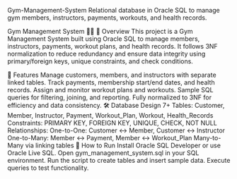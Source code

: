 Gym-Management-System
Relational database in Oracle SQL to manage gym members, instructors, payments, workouts, and health records.

Gym Management System 🏋️‍♂️
📌 Overview
This project is a Gym Management System built using Oracle SQL to manage members, instructors, payments, workout plans, and health records.
It follows 3NF normalization to reduce redundancy and ensure data integrity using primary/foreign keys, unique constraints, and check conditions.

📂 Features
Manage customers, members, and instructors with separate linked tables.
Track payments, membership start/end dates, and health records.
Assign and monitor workout plans and workouts.
Sample SQL queries for filtering, joining, and reporting.
Fully normalized to 3NF for efficiency and data consistency.
🛠 Database Design
7+ Tables: Customer, Member, Instructor, Payment, Workout_Plan, Workout, Health_Records
Constraints: PRIMARY KEY, FOREIGN KEY, UNIQUE, CHECK, NOT NULL
Relationships:
One-to-One: Customer ↔ Member, Customer ↔ Instructor
One-to-Many: Member ↔ Payment, Member ↔ Workout_Plan
Many-to-Many via linking tables
🚀 How to Run
Install Oracle SQL Developer or use Oracle Live SQL.
Open gym_management_system.sql in your SQL environment.
Run the script to create tables and insert sample data.
Execute queries to test functionality.
